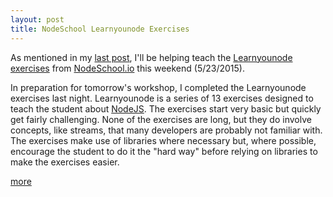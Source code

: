 ```yaml
---
layout: post
title: NodeSchool Learnyounode Exercises
---
```


As mentioned in my [last post](http://mcculloughwebservices.com/2015/05/20/nodeschool-javascripting-exercises/), I'll be helping  teach the [Learnyounode exercises](https://github.com/workshopper/learnyounode) from [NodeSchool.io](http://nodeschool.io/) this weekend (5/23/2015). 

In preparation for tomorrow's workshop, I completed the Learnyounode exercises last night.  Learnyounode is a series 
of 13 exercises designed to teach the student about [NodeJS](https://nodejs.org/).  The exercises start very basic
but quickly get fairly challenging.  None of the exercises are long, but they do involve concepts, like streams,
that many developers are probably not familiar with.  The exercises make use of libraries where necessary but, where possible,
encourage the student to do it the "hard way" before relying on libraries to make the exercises easier.

[more](http://mcculloughwebservices.com/2015/05/22/nodeschool-learnyounode-exercises/)
